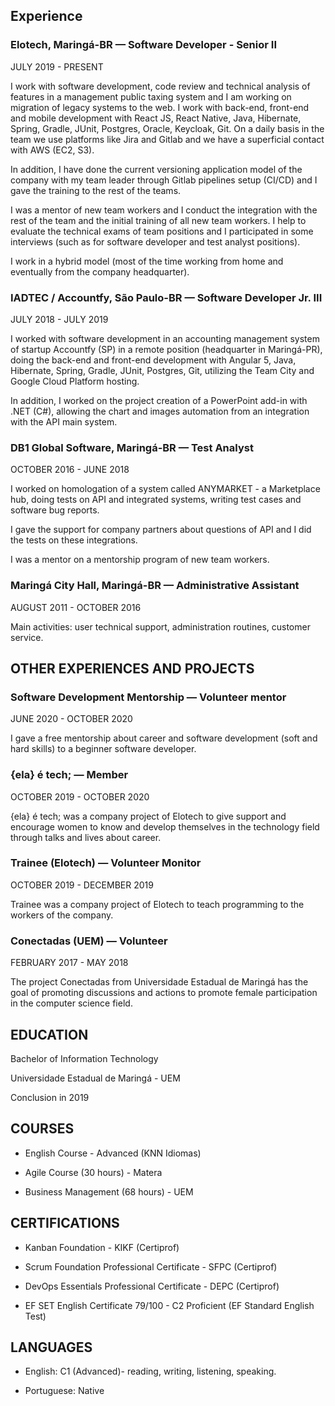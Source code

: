 ## Experience

### Elotech, Maringá-BR — Software Developer - Senior II
JULY 2019 - PRESENT

I work with software development, code review and technical analysis of features in a management public taxing system and I am working on migration of legacy systems to the web. I work with back-end, front-end and mobile development with React JS, React Native, Java, Hibernate, Spring, Gradle, JUnit, Postgres, Oracle, Keycloak, Git. On a daily basis in the team we use  platforms like Jira and Gitlab and we have a superficial contact with AWS (EC2, S3). 

In addition, I have done the current versioning application model of the company with my team leader through Gitlab pipelines setup (CI/CD)  and I gave the training to the rest of the teams.

I was a mentor of new team workers and I conduct the integration with the rest of the team and the initial training of all new team workers. I help to evaluate the technical exams of team positions and I participated in some interviews  (such as for software developer and test analyst positions).

I work in a hybrid model (most of the time working from home and eventually from the company  headquarter). 

### IADTEC / Accountfy, São Paulo-BR — Software Developer Jr. III
JULY 2018 - JULY 2019

I worked with software development in an accounting management  system of startup Accountfy (SP) in a remote position (headquarter in Maringá-PR), doing the  back-end and front-end development with Angular 5, Java, Hibernate, Spring, Gradle, JUnit, Postgres, Git, utilizing the Team City and Google Cloud Platform hosting.

In addition, I worked on the project creation of a PowerPoint add-in with .NET (C#), allowing the chart and images automation from an integration with the API main system.

### DB1 Global Software, Maringá-BR —  Test Analyst
OCTOBER 2016 - JUNE 2018

I worked on homologation of a system called ANYMARKET - a Marketplace hub, doing tests on API and integrated systems, writing test cases and software bug reports. 

I gave the support for company partners about questions of API and I did the tests on these integrations. 

I was a mentor on a mentorship program of new team workers.

### Maringá City Hall, Maringá-BR — Administrative Assistant
AUGUST 2011 - OCTOBER 2016

Main activities: user technical support, administration routines, customer service.

## OTHER EXPERIENCES AND PROJECTS

### Software Development Mentorship — Volunteer mentor
JUNE 2020 - OCTOBER 2020

I gave a free mentorship about career and software development (soft and hard skills) to a beginner software developer.

### {ela} é tech; — Member
OCTOBER 2019 - OCTOBER 2020

{ela} é tech; was a company project of Elotech  to give support and encourage women to know and develop themselves in the technology field through talks and lives about career.

### Trainee (Elotech) — Volunteer Monitor
OCTOBER 2019 - DECEMBER 2019

Trainee was a company project of Elotech to teach programming  to the workers of the company. 

### Conectadas (UEM) — Volunteer
FEBRUARY 2017 - MAY 2018

The project Conectadas from Universidade Estadual de Maringá has the goal of promoting discussions and actions to promote female participation in the computer science  field.

## EDUCATION

Bachelor of Information Technology

Universidade Estadual de Maringá - UEM

Conclusion in 2019

## COURSES

- English Course - Advanced (KNN Idiomas)

- Agile Course (30 hours) - Matera

- Business Management (68 hours) - UEM

## CERTIFICATIONS

- Kanban Foundation - KIKF (Certiprof)

- Scrum Foundation Professional Certificate - SFPC (Certiprof)

- DevOps Essentials Professional Certificate - DEPC (Certiprof)

- EF SET English Certificate 79/100 - C2 Proficient (EF Standard English Test)

## LANGUAGES
- English: C1 (Advanced)- reading, writing, listening, speaking.

- Portuguese: Native
